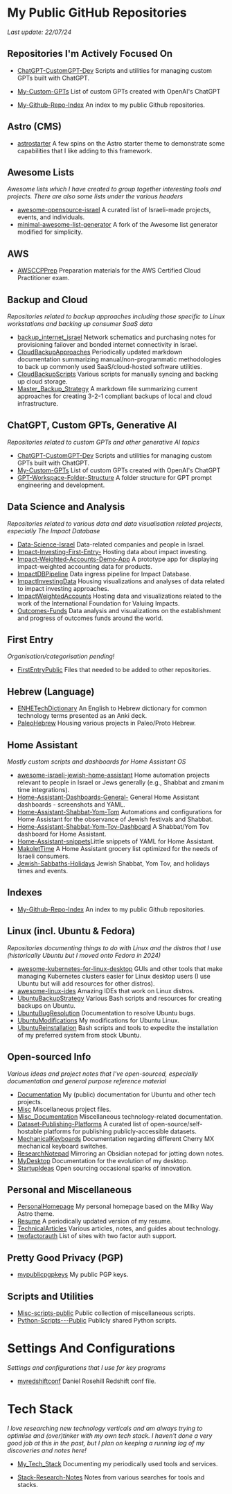 # My Public GitHub Repositories

*Last update: 22/07/24*

## Repositories I'm Actively Focused On

- [ChatGPT-CustomGPT-Dev](https://github.com/danielrosehill/ChatGPT-CustomGPT-Dev) Scripts and utilities for managing custom GPTs built with ChatGPT.
- [My-Custom-GPTs](https://github.com/danielrosehill/My-Custom-GPTs)
   List of custom GPTs created with OpenAI's ChatGPT

- [My-Github-Repo-Index](https://github.com/danielrosehill/My-Github-Repo-Index) An index to my public Github repositories.


## Astro (CMS)

- [astrostarter](https://github.com/danielrosehill/astrostarter)
   A few spins on the Astro starter theme to demonstrate some capabilities that I like adding to this framework.

## Awesome Lists

*Awesome lists which I have created to group together interesting tools and projects. There are also some lists under the various headers*

- [awesome-opensource-israel](https://github.com/danielrosehill/awesome-opensource-israel) A curated list of Israeli-made projects, events, and individuals.
- [minimal-awesome-list-generator](https://github.com/danielrosehill/minimal-awesome-list-generator)
   A fork of the Awesome list generator modified for simplicity.

## AWS

- [AWSCCPPrep](https://github.com/danielrosehill/AWSCCPPrep)
   Preparation materials for the AWS Certified Cloud Practitioner exam.

## Backup and Cloud

*Repositories related to backup approaches including those specific to Linux workstations and backing up consumer SaaS data*

- [backup_internet_israel](https://github.com/danielrosehill/backup_internet_israel) Network schematics and purchasing notes for provisioning failover and bonded internet connectivity in Israel.
- [CloudBackupApproaches](https://github.com/danielrosehill/CloudBackupApproaches) Periodically updated markdown documentation summarizing manual/non-programmatic methodologies to back up commonly used SaaS/cloud-hosted software utilities.
- [CloudBackupScripts](https://github.com/danielrosehill/CloudBackupScripts) Various scripts for manually syncing and backing up cloud storage.
- [Master_Backup_Strategy](https://github.com/danielrosehill/Master_Backup_Strategy)
   A markdown file summarizing current approaches for creating 3-2-1 compliant backups of local and cloud infrastructure.

## ChatGPT, Custom GPTs, Generative AI

*Repositories related to custom GPTs and other generative AI topics*

- [ChatGPT-CustomGPT-Dev](https://github.com/danielrosehill/ChatGPT-CustomGPT-Dev) Scripts and utilities for managing custom GPTs built with ChatGPT.
- [My-Custom-GPTs](https://github.com/danielrosehill/My-Custom-GPTs)
   List of custom GPTs created with OpenAI's ChatGPT
- [GPT-Workspace-Folder-Structure](https://github.com/danielrosehill/GPT-Workspace-Folder-Structure) A folder structure for GPT prompt engineering and development.
 

## Data Science and Analysis

*Repositories related to various data and data visualisation related projects, especially The Impact Database*

- [Data-Science-Israel](https://github.com/danielrosehill/Data-Science-Israel) Data-related companies and people in Israel.
- [Impact-Investing-First-Entry-](https://github.com/danielrosehill/Impact-Investing-First-Entry-) Hosting data about impact investing.
- [Impact-Weighted-Accounts-Demo-App](https://github.com/danielrosehill/Impact-Weighted-Accounts-Demo-App) A prototype app for displaying impact-weighted accounting data for products.
- [ImpactDBPipeline](https://github.com/danielrosehill/ImpactDBPipeline) Data ingress pipeline for Impact Database.
- [ImpactInvestingData](https://github.com/danielrosehill/ImpactInvestingData) Housing visualizations and analyses of data related to impact investing approaches.
- [ImpactWeightedAccounts](https://github.com/danielrosehill/ImpactWeightedAccounts) Hosting data and visualizations related to the work of the International Foundation for Valuing Impacts.
- [Outcomes-Funds](https://github.com/danielrosehill/Outcomes-Funds)
   Data analysis and visualizations on the establishment and progress of outcomes funds around the world.

## First Entry

*Organisation/categorisation pending!*

- [FirstEntryPublic](https://github.com/danielrosehill/FirstEntryPublic) Files that needed to be added to other repositories.

## Hebrew (Language)
 
- [ENHETechDictionary](https://github.com/danielrosehill/ENHETechDictionary) An English to Hebrew dictionary for common technology terms presented as an Anki deck.
- [PaleoHebrew](https://github.com/danielrosehill/PaleoHebrew) Housing various projects in Paleo/Proto Hebrew.

## Home Assistant

*Mostly custom scripts and dashboards for Home Assistant OS*


- [awesome-israeli-jewish-home-assistant](https://github.com/danielrosehill/awesome-israeli-jewish-home-assistant) Home automation projects relevant to people in Israel or Jews generally (e.g., Shabbat and zmanim time integrations).
- [Home-Assistant-Dashboards-General-](https://github.com/danielrosehill/Home-Assistant-Dashboards-General-) General Home Assistant dashboards - screenshots and YAML.
- [Home-Assistant-Shabbat-Yom-Tom](https://github.com/danielrosehill/Home-Assistant-Shabbat-Yom-Tom) Automations and configurations for Home Assistant for the observance of Jewish festivals and Shabbat.
- [Home-Assistant-Shabbat-Yom-Tov-Dashboard](https://github.com/danielrosehill/Home-Assistant-Shabbat-Yom-Tov-Dashboard) A Shabbat/Yom Tov dashboard for Home Assistant.
- [Home-Assistant-snippets](https://github.com/danielrosehill/Home-Assistant-snippets)Little snippets of YAML for Home Assistant.
- [MakoletTime](https://github.com/danielrosehill/MakoletTime)
   A Home Assistant grocery list optimized for the needs of Israeli consumers.
- [Jewish-Sabbaths-Holidays](https://github.com/danielrosehill/Jewish-Sabbaths-Holidays) Jewish Shabbat, Yom Tov, and holidays times and events.

## Indexes

- [My-Github-Repo-Index](https://github.com/danielrosehill/My-Github-Repo-Index) An index to my public Github repositories.

## Linux (incl. Ubuntu & Fedora)

*Repositories documenting things to do with Linux and the distros that I use (historically Ubuntu but I moved onto Fedora in 2024)*

- [awesome-kubernetes-for-linux-desktop](https://github.com/danielrosehill/awesome-kubernetes-for-linux-desktop) GUIs and other tools that make managing Kubernetes clusters easier for Linux desktop users (I use Ubuntu but will add resources for other distros).
- [awesome-linux-ides](https://github.com/danielrosehill/awesome-linux-ides) Amazing IDEs that work on Linux distros.
- [UbuntuBackupStrategy](https://github.com/danielrosehill/UbuntuBackupStrategy) Various Bash scripts and resources for creating backups on Ubuntu.
- [UbuntuBugResolution](https://github.com/danielrosehill/UbuntuBugResolution) Documentation to resolve Ubuntu bugs.
- [UbuntuModifications](https://github.com/danielrosehill/UbuntuModifications) My modifications for Ubuntu Linux.
- [UbuntuReinstallation](https://github.com/danielrosehill/UbuntuReinstallation) Bash scripts and tools to expedite the installation of my preferred system from stock Ubuntu.

## Open-sourced Info

*Various ideas and project notes that I've open-sourced, especially documentation and general purpose reference material*

- [Documentation](https://github.com/danielrosehill/Documentation) My (public) documentation for Ubuntu and other tech projects.
- [Misc](https://github.com/danielrosehill/Misc) Miscellaneous project files.
- [Misc_Documentation](https://github.com/danielrosehill/Misc_Documentation) Miscellaneous technology-related documentation.
- [Dataset-Publishing-Platforms](https://github.com/danielrosehill/Dataset-Publishing-Platforms) A curated list of open-source/self-hostable platforms for publishing publicly-accessible datasets.
- [MechanicalKeyboards](https://github.com/danielrosehill/MechanicalKeyboards) Documentation regarding different Cherry MX mechanical keyboard switches.
- [ResearchNotepad](https://github.com/danielrosehill/ResearchNotepad) Mirroring an Obsidian notepad for jotting down notes.
- [MyDesktop](https://github.com/danielrosehill/MyDesktop) Documentation for the evolution of my desktop.
- [StartupIdeas](https://github.com/danielrosehill/StartupIdeas) Open sourcing occasional sparks of innovation.

## Personal and Miscellaneous


- [PersonalHomepage](https://github.com/danielrosehill/PersonalHomepage) My personal homepage based on the Milky Way Astro theme.
- [Resume](https://github.com/danielrosehill/Resume) A periodically updated version of my resume.
- [TechnicalArticles](https://github.com/danielrosehill/TechnicalArticles) Various articles, notes, and guides about technology.
- [twofactorauth](https://github.com/danielrosehill/twofactorauth)
   List of sites with two factor auth support.

## Pretty Good Privacy (PGP)

- [mypublicpgpkeys](https://github.com/danielrosehill/mypublicpgpkeys) My public PGP keys.

## Scripts and Utilities


- [Misc-scripts-public](https://github.com/danielrosehill/Misc-scripts-public) Public collection of miscellaneous scripts.
- [Python-Scripts---Public](https://github.com/danielrosehill/Python-Scripts---Public) Publicly shared Python scripts.


# Settings And Configurations

*Settings and configurations that I use for key programs*

- [myredshiftconf](https://github.com/danielrosehill/myredshiftconf) Daniel Rosehill Redshift conf file.

# Tech Stack

*I love researching new technology verticals and am always trying to optimise and (over)tinker with my own tech stack. I haven't done a very good job at this in the past, but I plan on keeping a running log of my discoveries and notes here!*

- [My_Tech_Stack](https://github.com/danielrosehill/My_Tech_Stack) Documenting my periodically used tools and services.

- [Stack-Research-Notes](https://github.com/danielrosehill/Stack-Research-Notes) Notes from various searches for tools and stacks.